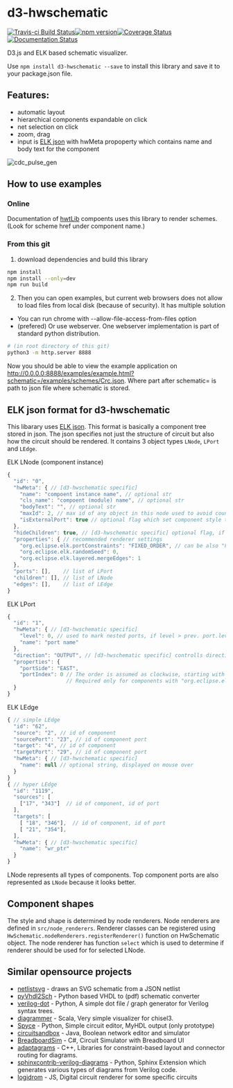 # d3-hwschematic
[![Travis-ci Build Status](https://travis-ci.org/Nic30/d3-hwschematic.png?branch=master)](https://travis-ci.org/Nic30/d3-hwschematic)[![npm version](https://badge.fury.io/js/d3-hwschematic.svg)](https://badge.fury.io/js/d3-hwschematic)[![Coverage Status](https://coveralls.io/repos/github/Nic30/d3-hwschematic/badge.svg?branch=master)](https://coveralls.io/github/Nic30/d3-hwschematic?branch=master)[![Documentation Status](https://readthedocs.org/projects/d3-hwschematic/badge/?version=latest)](http://d3-hwschematic.readthedocs.io/en/latest/?badge=latest)

D3.js and ELK based schematic visualizer.

Use `npm install d3-hwschematic --save` to install this library and save it to your package.json file.

## Features:

* automatic layout
* hierarchical components expandable on click
* net selection on click
* zoom, drag
* input is [ELK json](https://www.eclipse.org/elk/documentation/tooldevelopers/graphdatastructure/jsonformat.html) with hwMeta propoperty which contains name and body text for the component

![cdc_pulse_gen](https://github.com/Nic30/d3-hwschematic/raw/master/docs/cdc_pulse_gen.png "cdc_pulse_gen")


## How to use examples

### Online

Documentation of [hwtLib](https://hwtlib.readthedocs.io/en/latest/?badge=latest) compoents uses this library to render schemes.
(Look for scheme href under component name.)


### From this git

1. download dependencies and build this library

```bash
npm install
npm install --only=dev
npm run build
```

2. Then you can open examples, but current web browsers does not allow to load files from local disk (because of security).
It has multiple solution
  * You can run chrome with --allow-file-access-from-files option
  * (prefered) Or use webserver. One webserver implementation is part of standard python distribution.

```bash
# (in root directory of this git)
python3 -m http.server 8888
```

Now you should be able to view the example application on http://0.0.0.0:8888/examples/example.html?schematic=/examples/schemes/Crc.json.
Where part after schematic= is path to json file where schematic is stored.


## ELK json format for d3-hwschematic

This libarary uses [ELK json](https://www.eclipse.org/elk/documentation/tooldevelopers/graphdatastructure/jsonformat.html).
This format is basically a component tree stored in json.
The json specifies not just the structure of circuit but also how the circuit should be rendered.
It contains 3 object types `LNode`, `LPort` and `LEdge`.

ELK LNode (component instance)
```javascript
{
  "id": "0",
  "hwMeta": { // [d3-hwschematic specific]
    "name": "compoent instance name", // optional str
    "cls_name": "compoent (module) name", // optional str
    "bodyText": "", // optional str
    "maxId": 2, // max id of any object in this node used to avoid counting object in expand/collapse
    "isExternalPort": true // optional flag which set component style to external port
  },
  "hideChildren": true, // [d3-hwschematic specific] optional flag, if true the body of component is collapsed
  "properties": { // recommended renderer settings
    "org.eclipse.elk.portConstraints": "FIXED_ORDER", // can be also "FREE" or other value accepted by ELK
    "org.eclipse.elk.randomSeed": 0,
    "org.eclipse.elk.layered.mergeEdges": 1
  },
  "ports": [],    // list of LPort
  "children": [], // list of LNode
  "edges": [],    // list of LEdge
}
```

ELK LPort
```javascript
{
  "id": "1",
  "hwMeta": { // [d3-hwschematic specific]
    "level": 0, // used to mark nested ports, if level > prev. port.level port is member of prev. port
    "name": "port name"
  },
  "direction": "OUTPUT", // [d3-hwschematic specific] controlls direction marker
  "properties": {
    "portSide": "EAST",
    "portIndex": 0 // The order is assumed as clockwise, starting with the leftmost port on the top side.
                   // Required only for components with "org.eclipse.elk.portConstraints": "FIXED_ORDER"
  }
}
```

ELK LEdge
```javascript
{ // simple LEdge
  "id": "62",
  "source": "2", // id of component 
  "sourcePort": "23", // id of component port
  "target": "4", // id of component 
  "targetPort": "29", // id of component port
  "hwMeta": { // [d3-hwschematic specific]
    "name": null // optional string, displayed on mouse over
  }
}
{ // hyper LEdge
  "id": "1119",
  "sources": [
    ["17", "343"]  // id of component, id of port
  ],
  "targets": [
    [ "18", "346"],  // id of component, id of port
    [ "21", "354"],
  ],
  "hwMeta": { // [d3-hwschematic specific] 
    "name": "wr_ptr"
  }
}
```

LNode represents all types of components. Top component ports are also represented as `LNode` because it looks better.

## Component shapes

The style and shape is determined by node renderers. Node renderers are defined in `src/node_renderers`.
Renderer classes can be registered using  `HwSchematic.nodeRenderers.registerRenderer()` function on HwSchematic object.
The node renderer has function `select` which is used to determine if renderer should be used for for selected LNode.



## Similar opensource projects

* [netlistsvg](https://github.com/nturley/netlistsvg) - draws an SVG schematic from a JSON netlist
* [pyVhdl2Sch](https://github.com/LaurentCabaret/pyVhdl2Sch) -  Python based VHDL to (pdf) schematic converter
* [verilog-dot](https://github.com/ben-marshall/verilog-dot) - Python, A simple dot file / graph generator for Verilog syntax trees.
* [diagrammer](https://github.com/freechipsproject/diagrammer) - Scala, Very simple visualizer for chisel3.
* [Spyce](https://github.com/imec-myhdl/Spyce) - Python, Simple circuit editor, MyHDL output (only prototype)
* [circuitsandbox](http://bitbucket.org/kwellwood/circuitsandbox) - Java, Boolean network editor and simulator
* [BreadboardSim](https://github.com/daveshah1/BreadboardSim) - C#, Circuit Simulator with Breadboard UI 
* [adaptagrams](https://github.com/mjwybrow/adaptagrams) - C++, Libraries for constraint-based layout and connector routing for diagrams.
* [sphinxcontrib-verilog-diagrams](https://github.com/SymbiFlow/sphinxcontrib-verilog-diagrams) - Python, Sphinx Extension which generates various types of diagrams from Verilog code.
* [logidrom](https://github.com/wavedrom/logidrom) - JS, Digital circuit renderer for some specific circuits
